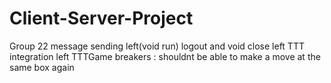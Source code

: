 # Client-Server-Project
Group 22
message sending left(void run)
logout and void close left
TTT integration left
TTTGame breakers : shouldnt be able to make a move at the same box again
